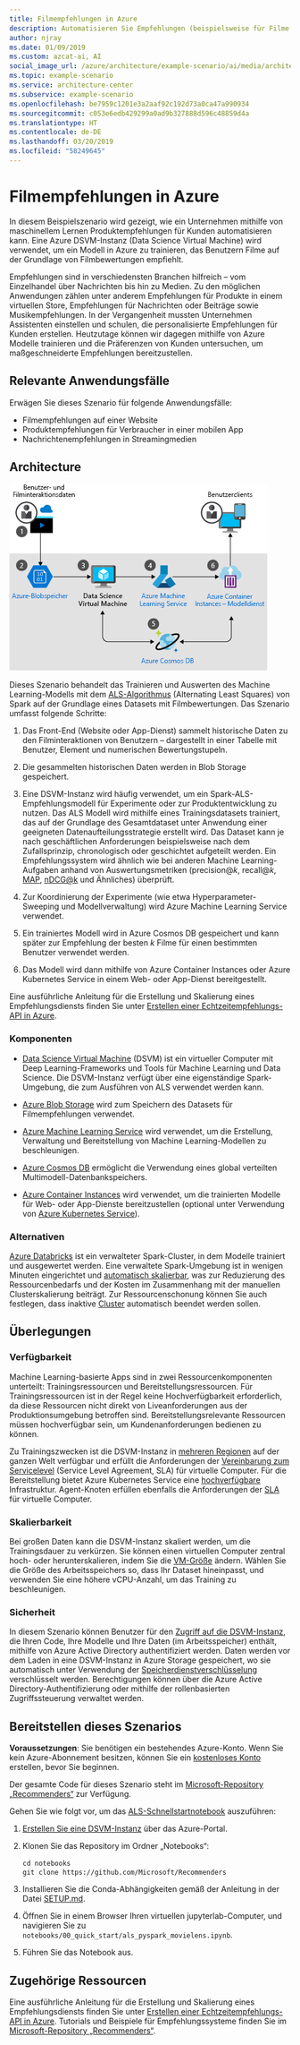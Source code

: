 ```yaml
---
title: Filmempfehlungen in Azure
description: Automatisieren Sie Empfehlungen (beispielsweise für Filme oder Produkte) unter Verwendung von maschinellem Lernen und einer Azure DSVM-Instanz (Data Science Virtual Machine), um ein Modell in Azure zu trainieren.
author: njray
ms.date: 01/09/2019
ms.custom: azcat-ai, AI
social_image_url: /azure/architecture/example-scenario/ai/media/architecture-movie-recommender.png
ms.topic: example-scenario
ms.service: architecture-center
ms.subservice: example-scenario
ms.openlocfilehash: be7959c1201e3a2aaf92c192d73a0ca47a990934
ms.sourcegitcommit: c053e6edb429299a0ad9b327888d596c48859d4a
ms.translationtype: HT
ms.contentlocale: de-DE
ms.lasthandoff: 03/20/2019
ms.locfileid: "58249645"
---
```

# <a name="movie-recommendations-on-azure"></a>Filmempfehlungen in Azure

In diesem Beispielszenario wird gezeigt, wie ein Unternehmen mithilfe von maschinellem Lernen Produktempfehlungen für Kunden automatisieren kann. Eine Azure DSVM-Instanz (Data Science Virtual Machine) wird verwendet, um ein Modell in Azure zu trainieren, das Benutzern Filme auf der Grundlage von Filmbewertungen empfiehlt.

Empfehlungen sind in verschiedensten Branchen hilfreich – vom Einzelhandel über Nachrichten bis hin zu Medien. Zu den möglichen Anwendungen zählen unter anderem Empfehlungen für Produkte in einem virtuellen Store, Empfehlungen für Nachrichten oder Beiträge sowie Musikempfehlungen. In der Vergangenheit mussten Unternehmen Assistenten einstellen und schulen, die personalisierte Empfehlungen für Kunden erstellen. Heutzutage können wir dagegen mithilfe von Azure Modelle trainieren und die Präferenzen von Kunden untersuchen, um maßgeschneiderte Empfehlungen bereitzustellen.

## <a name="relevant-use-cases"></a>Relevante Anwendungsfälle

Erwägen Sie dieses Szenario für folgende Anwendungsfälle:

* Filmempfehlungen auf einer Website
* Produktempfehlungen für Verbraucher in einer mobilen App
* Nachrichtenempfehlungen in Streamingmedien

## <a name="architecture"></a>Architecture

![Architektur eines Machine Learning-Modells zum Trainieren von Filmempfehlungen][architecture]

Dieses Szenario behandelt das Trainieren und Auswerten des Machine Learning-Modells mit dem [ALS-Algorithmus][als] (Alternating Least Squares) von Spark auf der Grundlage eines Datasets mit Filmbewertungen. Das Szenario umfasst folgende Schritte:

1. Das Front-End (Website oder App-Dienst) sammelt historische Daten zu den Filminteraktionen von Benutzern – dargestellt in einer Tabelle mit Benutzer, Element und numerischen Bewertungstupeln.

2. Die gesammelten historischen Daten werden in Blob Storage gespeichert.

3. Eine DSVM-Instanz wird häufig verwendet, um ein Spark-ALS-Empfehlungsmodell für Experimente oder zur Produktentwicklung zu nutzen. Das ALS Modell wird mithilfe eines Trainingsdatasets trainiert, das auf der Grundlage des Gesamtdataset unter Anwendung einer geeigneten Datenaufteilungsstrategie erstellt wird. Das Dataset kann je nach geschäftlichen Anforderungen beispielsweise nach dem Zufallsprinzip, chronologisch oder geschichtet aufgeteilt werden. Ein Empfehlungssystem wird ähnlich wie bei anderen Machine Learning-Aufgaben anhand von Auswertungsmetriken (precision\@*k*, recall\@*k*, [MAP][map], [nDCG\@k][ndcg] und Ähnliches) überprüft.

4. Zur Koordinierung der Experimente (wie etwa Hyperparameter-Sweeping und Modellverwaltung) wird Azure Machine Learning Service verwendet.

5. Ein trainiertes Modell wird in Azure Cosmos DB gespeichert und kann später zur Empfehlung der besten *k* Filme für einen bestimmten Benutzer verwendet werden.

6. Das Modell wird dann mithilfe von Azure Container Instances oder Azure Kubernetes Service in einem Web- oder App-Dienst bereitgestellt.

Eine ausführliche Anleitung für die Erstellung und Skalierung eines Empfehlungsdiensts finden Sie unter [Erstellen einer Echtzeitempfehlungs-API in Azure][ref-arch].

### <a name="components"></a>Komponenten

* [Data Science Virtual Machine][dsvm] (DSVM) ist ein virtueller Computer mit Deep Learning-Frameworks und Tools für Machine Learning und Data Science. Die DSVM-Instanz verfügt über eine eigenständige Spark-Umgebung, die zum Ausführen von ALS verwendet werden kann.

* [Azure Blob Storage][blob] wird zum Speichern des Datasets für Filmempfehlungen verwendet.

* [Azure Machine Learning Service][mls] wird verwendet, um die Erstellung, Verwaltung und Bereitstellung von Machine Learning-Modellen zu beschleunigen.

* [Azure Cosmos DB][cosmosdb] ermöglicht die Verwendung eines global verteilten Multimodell-Datenbankspeichers.

* [Azure Container Instances][aci] wird verwendet, um die trainierten Modelle für Web- oder App-Dienste bereitzustellen (optional unter Verwendung von [Azure Kubernetes Service][aks]).

### <a name="alternatives"></a>Alternativen

[Azure Databricks][databricks] ist ein verwalteter Spark-Cluster, in dem Modelle trainiert und ausgewertet werden. Eine verwaltete Spark-Umgebung ist in wenigen Minuten eingerichtet und [automatisch skalierbar][autoscale], was zur Reduzierung des Ressourcenbedarfs und der Kosten im Zusammenhang mit der manuellen Clusterskalierung beiträgt. Zur Ressourcenschonung können Sie auch festlegen, dass inaktive [Cluster][clusters] automatisch beendet werden sollen.

## <a name="considerations"></a>Überlegungen

### <a name="availability"></a>Verfügbarkeit

Machine Learning-basierte Apps sind in zwei Ressourcenkomponenten unterteilt: Trainingsressourcen und Bereitstellungsressourcen. Für Trainingsressourcen ist in der Regel keine Hochverfügbarkeit erforderlich, da diese Ressourcen nicht direkt von Liveanforderungen aus der Produktionsumgebung betroffen sind. Bereitstellungsrelevante Ressourcen müssen hochverfügbar sein, um Kundenanforderungen bedienen zu können.

Zu Trainingszwecken ist die DSVM-Instanz in [mehreren Regionen][regions] auf der ganzen Welt verfügbar und erfüllt die Anforderungen der [Vereinbarung zum Servicelevel][sla] (Service Level Agreement, SLA) für virtuelle Computer. Für die Bereitstellung bietet Azure Kubernetes Service eine [hochverfügbare][ha] Infrastruktur. Agent-Knoten erfüllen ebenfalls die Anforderungen der [SLA][sla-aks] für virtuelle Computer.

### <a name="scalability"></a>Skalierbarkeit

Bei großen Daten kann die DSVM-Instanz skaliert werden, um die Trainingsdauer zu verkürzen. Sie können einen virtuellen Computer zentral hoch- oder herunterskalieren, indem Sie die [VM-Größe][vm-size] ändern. Wählen Sie die Größe des Arbeitsspeichers so, dass Ihr Dataset hineinpasst, und verwenden Sie eine höhere vCPU-Anzahl, um das Training zu beschleunigen.

### <a name="security"></a>Sicherheit

In diesem Szenario können Benutzer für den [Zugriff auf die DSVM-Instanz][dsvm-id], die Ihren Code, Ihre Modelle und Ihre Daten (im Arbeitsspeicher) enthält, mithilfe von Azure Active Directory authentifiziert werden. Daten werden vor dem Laden in eine DSVM-Instanz in Azure Storage gespeichert, wo sie automatisch unter Verwendung der [Speicherdienstverschlüsselung][storage-security] verschlüsselt werden. Berechtigungen können über die Azure Active Directory-Authentifizierung oder mithilfe der rollenbasierten Zugriffssteuerung verwaltet werden.

## <a name="deploy-this-scenario"></a>Bereitstellen dieses Szenarios

**Voraussetzungen**: Sie benötigen ein bestehendes Azure-Konto. Wenn Sie kein Azure-Abonnement besitzen, können Sie ein [kostenloses Konto][free] erstellen, bevor Sie beginnen.

Der gesamte Code für dieses Szenario steht im [Microsoft-Repository „Recommenders“][github] zur Verfügung.

Gehen Sie wie folgt vor, um das [ALS-Schnellstartnotebook][notebook] auszuführen:

1. [Erstellen Sie eine DSVM-Instanz][dsvm-ubuntu] über das Azure-Portal.

2. Klonen Sie das Repository im Ordner „Notebooks“:

    ```shell
    cd notebooks
    git clone https://github.com/Microsoft/Recommenders
    ```

3. Installieren Sie die Conda-Abhängigkeiten gemäß der Anleitung in der Datei [SETUP.md][setup].

4. Öffnen Sie in einem Browser Ihren virtuellen jupyterlab-Computer, und navigieren Sie zu `notebooks/00_quick_start/als_pyspark_movielens.ipynb`.

5. Führen Sie das Notebook aus.

## <a name="related-resources"></a>Zugehörige Ressourcen

Eine ausführliche Anleitung für die Erstellung und Skalierung eines Empfehlungsdiensts finden Sie unter [Erstellen einer Echtzeitempfehlungs-API in Azure][ref-arch]. Tutorials und Beispiele für Empfehlungssysteme finden Sie im [Microsoft-Repository „Recommenders“][github].

[architecture]: ./media/architecture-movie-recommender.png
[aci]: /azure/container-instances/container-instances-overview
[aad]: /azure/active-directory-b2c/active-directory-b2c-overview
[aks]: /azure/aks/intro-kubernetes
[als]: https://spark.apache.org/docs/latest/ml-collaborative-filtering.html
[autoscale]: https://docs.azuredatabricks.net/user-guide/clusters/sizing.html#autoscaling
[blob]: /azure/storage/blobs/storage-blobs-introduction
[clusters]: https://docs.azuredatabricks.net/user-guide/clusters/configure.html
[cosmosdb]: /azure/cosmos-db/introduction
[databricks]: /azure/azure-databricks/what-is-azure-databricks
[dsvm]: /azure/machine-learning/data-science-virtual-machine/overview
[dsvm-id]: /azure/machine-learning/data-science-virtual-machine/dsvm-common-identity
[dsvm-ubuntu]: /azure/machine-learning/data-science-virtual-machine/dsvm-ubuntu-intro
[free]: https://azure.microsoft.com/free/?WT.mc_id=A261C142F
[github]: https://github.com/Microsoft/Recommenders
[ha]: /azure/aks/container-service-quotas
[map]: https://en.wikipedia.org/wiki/Evaluation_measures_(information_retrieval)
[mls]: /azure/machine-learning/service/
[n-tier]: /azure/architecture/reference-architectures/n-tier/n-tier-cassandra
[ndcg]: https://en.wikipedia.org/wiki/Discounted_cumulative_gain
[notebook]: https://github.com/Microsoft/Recommenders/notebooks/00_quick_start/als_pyspark_movielens.ipynb
[ref-arch]: /azure/architecture/reference-architectures/ai/real-time-recommendation
[regions]: https://azure.microsoft.com/en-us/global-infrastructure/services/?products=virtual-machines&regions=all
[resiliency]: /azure/architecture/resiliency/
[sec-docs]: /azure/security/
[setup]: https://github.com/Microsoft/Recommenders/blob/master/SETUP.md%60
[sla]: https://azure.microsoft.com/en-us/support/legal/sla/virtual-machines/v1_8/
[sla-aks]: https://azure.microsoft.com/en-us/support/legal/sla/kubernetes-service/v1_0/
[storage-security]: /azure/storage/common/storage-service-encryption
[vm-size]: /azure/virtual-machines/virtual-machines-linux-change-vm-size
